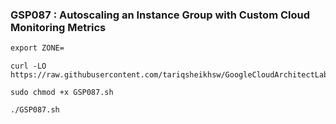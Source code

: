 ### GSP087 :  Autoscaling an Instance Group with Custom Cloud Monitoring Metrics 

```cmd
export ZONE=
```

```
curl -LO https://raw.githubusercontent.com/tariqsheikhsw/GoogleCloudArchitectLabs/main/Solutions/GSP087.sh

sudo chmod +x GSP087.sh

./GSP087.sh
```

